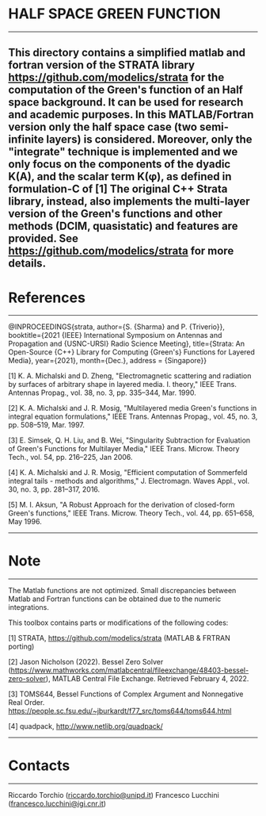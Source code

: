
# HALF SPACE GREEN FUNCTION
-------------------------------------------------------------------
This directory contains a simplified matlab and fortran version of the STRATA library https://github.com/modelics/strata for the computation of the Green's function of an Half space background. 
It can be used for research and academic purposes. 
In this MATLAB/Fortran version only the half space case (two semi-infinite layers) is considered. Moreover, only the "integrate" technique is implemented and we only focus on the components of the dyadic K(A), and the scalar term K(φ), as defined in formulation-C of [1]
The original C++ Strata library, instead, also implements the multi-layer version of the Green's functions and other methods (DCIM, quasistatic) and features are provided. See https://github.com/modelics/strata for more details. 
-------------------------------------------------------------------

# References
-------------------------------------------------------------------
@INPROCEEDINGS{strata,
	author={S. {Sharma} and P. {Triverio}},
	booktitle={2021 {IEEE} International Symposium on Antennas and Propagation and {USNC-URSI} Radio Science Meeting},
	title={Strata: An Open-Source {C++} Library for Computing {Green's} Functions for Layered Media},
	year={2021},
	month={Dec.},
	address = {Singapore}}
	
[1] K. A. Michalski and D. Zheng, "Electromagnetic scattering and radiation by surfaces of arbitrary shape in layered media. I. theory," IEEE Trans. Antennas Propag., vol. 38, no. 3, pp. 335–344, Mar. 1990.

[2] K. A. Michalski and J. R. Mosig, "Multilayered media Green's functions in integral equation formulations," IEEE Trans. Antennas Propag., vol. 45, no. 3, pp. 508–519, Mar. 1997.

[3] E. Simsek, Q. H. Liu, and B. Wei, "Singularity Subtraction for Evaluation of Green's Functions for Multilayer Media," IEEE Trans. Microw. Theory Tech., vol. 54, pp. 216–225, Jan 2006.

[4] K. A. Michalski and J. R. Mosig, "Efficient computation of Sommerfeld integral tails - methods and algorithms," J. Electromagn. Waves Appl., vol. 30, no. 3, pp. 281–317, 2016.

[5] M. I. Aksun, "A Robust Approach for the derivation of closed-form Green's functions," IEEE Trans. Microw. Theory Tech., vol. 44, pp. 651–658, May 1996.	


-------------------------------------------------------------------

# Note
------------------------------------------------------------------- 
The Matlab functions are not optimized. 
Small discrepancies between Matlab and Fortran functions can be obtained due to the numeric integrations. 

This toolbox contains parts or modifications of the following codes:

[1] STRATA, https://github.com/modelics/strata (MATLAB & FRTRAN porting)

[2] Jason Nicholson (2022). Bessel Zero Solver (https://www.mathworks.com/matlabcentral/fileexchange/48403-bessel-zero-solver), MATLAB Central File Exchange. Retrieved February 4, 2022.

[3] TOMS644, Bessel Functions of Complex Argument and Nonnegative Real Order. https://people.sc.fsu.edu/~jburkardt/f77_src/toms644/toms644.html

[4] quadpack, http://www.netlib.org/quadpack/

-------------------------------------------------------------------

# Contacts
-------------------------------------------------------------------
Riccardo Torchio (riccardo.torchio@unipd.it)
Francesco Lucchini (francesco.lucchini@igi.cnr.it)
